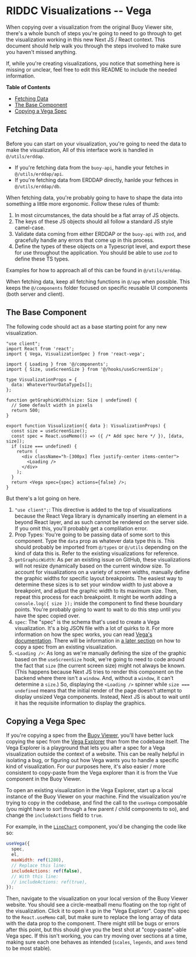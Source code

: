 # RIDDC Visualizations -- Vega

When copying over a visualization from the original Buoy Viewer site, there's a whole bunch of steps you're going to need to go through to get the visualization working in this new Next JS / React context. This document should help walk you through the steps involved to make sure you haven't missed anything.

If, while you're creating visualizations, you notice that something here is missing or unclear, feel free to edit this README to include the needed information.

**Table of Contents**

- [Fetching Data](#fetching-data)
- [The Base Component](#the-base-component)
- [Copying a Vega Spec](#copying-a-vega-spec)

## Fetching Data

Before you can start on your visualization, you're going to need the data to make the visualization, All of this interface work is handled in `@/utils/erddap`. 

- If you're fetching data from the `buoy-api`, handle your fetches in `@/utils/erddap/api`.
- If you're fetching data from ERDDAP directly, hanlde your fethces in `@/utils/erddap/db`.

When fetching data, you're probably going to have to shape the data into something a little more ergonomic. Follow these rules of thumb:

1. In most circumstances, the data should be a flat array of JS objects.
1. The keys of these JS objects should all follow a standard JS style camel-case.
1. Validate data coming from either ERDDAP or the `buoy-api` with `zod`, and gracefully handle any errors that come up in this process.
1. Define the types of these objects on a Typescript level, and export these for use throughout the application. You should be able to use `zod` to define these TS types. 

Examples for how to approach all of this can be found in `@/utils/erddap`.

When fetching data, keep all fetching functions in `@/app` when possible. This keeps the `@/components` folder focused on specific reusable UI components (both server and client).

## The Base Component

The following code should act as a base starting point for any new visualization.

```tsx
"use client";
import React from 'react';
import { Vega, VisualizationSpec } from 'react-vega';

import { Loading } from '@/components';
import { Size, useScreenSize } from '@/hooks/useScreenSize';

type VisualizationProps = {
  data: WhateverYourDataTypeIs[];
};

function getGraphicWidth(size: Size | undefined) {
  // Some default width in pixels
  return 500;
}

export function Visualization({ data }: VisualizationProps) {
  const size = useScreenSize();
  const spec = React.useMemo(() => ({ /* Add spec here */ }), [data, size]);
  if (size === undefined) {
    return (
      <div className="h-[300px] flex justify-center items-center">
        <Loading />
      </div>
    );
  }
  return <Vega spec={spec} actions={false} />;
}
```

But there's a lot going on here. 

1. `"use client";`: This directive is added to the top of visualizations because the React Vega library is dynamically inserting an element in a beyond React layer, and as such cannot be rendered on the server side. If you omit this, you'll probably get a complilation error.
1. Prop Types: You're going to be passing data of some sort to this component. Type the `data` prop as whatever data type this is. This should probably be imported from `@/types` or `@/utils` depending on the kind of data this is. Refer to the existing visualizations for reference. 
1. `getGraphicWidth`: As per an existing issue on GitHub, these visualizations will not resize dynamically based on the current window size. To account for visualizations on a variety of screen widths, manually define the graphic widths for specific layout breakpoints. The easiest way to determine these sizes is to set your window width to just above a breakpoint, and adjust the graphic width to its maximum size. Then, repeat this process for each breakpoint. It might be worth adding a `console.log({ size });` inside the component to find these boundary points. You're probably going to want to wait to do this step until you have the spec copied over.
1. `spec`: The "spec" is the schema that's used to create a Vega visualization. It's a big JSON file with a lot of quirks to it. For more information on how the spec works, you can read [Vega's documentation](https://vega.github.io/). There will be information in [a later section](#copying-a-vega-spec) on how to copy a spec from an existing visualization.
1. `<Loading />`: As long as we're manually defining the size of the graphic based on the `useScreenSize` hook, we're going to need to code around the fact that `size` (the current screen size) might not always be known. (This happens because Next JS tries to render this component on the backend where there isn't a `window`. And, without a `window`, it can't determine a `size`.) So, displaying the `<Loading />` spinner while `size === undefined` means that the initial render of the page doesn't attempt to display unsized Vega components. Instead, Next JS is about to wait until it has the requisite information to display the graphics.

## Copying a Vega Spec

If you're copying a spec from the [Buoy Viewer](https://github.com/ridatadiscoverycenter/buoy-viewer), you'll have better luck copying the spec from the [Vega Explorer](https://vega.github.io/editor/) than from the codebase itself. The Vega Explorer is a playground that lets you alter a spec for a Vega visualization outside the context of a website. This can be really helpful in isolating a bug, or figuring out how Vega wants you to handle a specific kind of visualization. For our purposes here, it's also easier / more consistent to copy-paste from the Vega explorer than it is from the Vue component in the Buoy Viewer.

To open an existing visualization in the Vega Explorer, start up a local instance of the Buoy Viewer on your machine. Find the visualization you're trying to copy in the codebase, and find the call to the `useVega` composable (you might have to sort through a few parent / child components to so), and change the `includeActions` field to `true`.

For example, in the [`LineChart`](https://github.com/ridatadiscoverycenter/buoy-viewer/blob/264a2cd1d27f9f6bb54ddb9f3eda82cf985fd55b/src/components/charts/LineChart.vue#L449-L454) component, you'd be changing the code like so:

```js
useVega({
  spec,
  el,
  maxWidth: ref(1280),
  // Replace this line:
  includeActions: ref(false),
  // With this line:
  // includeActions: ref(true),
});
```

Then, navigate to the visualization on your local version of the Buoy Viewer website. You should see a circle-meatball menu floating on the top right of the visualization. Click it to open it up in the "Vega Explorer". Copy this spec to the `React.useMemo` call, but make sure to replace the long array of data with the data prop to the component. There might still be bugs or errors after this point, but this should give you the best shot at "copy-paste"-able Vega spec. If this isn't working, you can try moving over sections at a time, making sure each one behaves as intended (`scales`, `legends`, and `axes` tend to be most stable).
